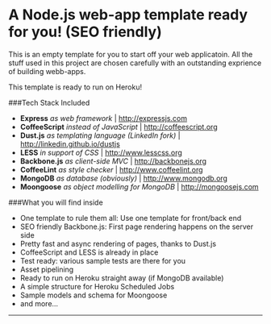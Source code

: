 A Node.js web-app template ready for you! (SEO friendly)
=========

This is an empty template for you to start off your web applicatoin. All the stuff used in this project are chosen carefully with an outstanding exprience of building webb-apps.

This template is ready to run on Heroku!

###Tech Stack Included
- **Express** *as web framework* | http://expressjs.com
- **CoffeeScript** *instead of JavaScript* | http://coffeescript.org
- **Dust.js** *as templating language (LinkedIn fork)* | http://linkedin.github.io/dustjs
- **LESS** *in support of CSS* | http://www.lesscss.org
- **Backbone.js** *as client-side MVC* | http://backbonejs.org
- **CoffeeLint** *as style checker* | http://www.coffeelint.org
- **MongoDB** *as database (obviously)* | http://www.mongodb.org
- **Moongoose** *as object modelling for MongoDB* | http://mongoosejs.com

###What you will find inside
- One template to rule them all: Use one template for front/back end
- SEO friendly Backbone.js: First page rendering happens on the server side
- Pretty fast and async rendering of pages, thanks to Dust.js
- CoffeeScript and LESS is already in place
- Test ready: various sample tests are there for you
- Asset pipelining
- Ready to run on Heroku straight away (if MongoDB available)
- A simple structure for Heroku Scheduled Jobs
- Sample models and schema for Moongoose
- and more...

--------------------------
